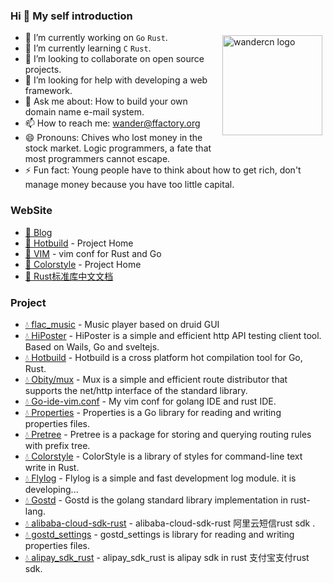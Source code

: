 ### Hi 👋 My self introduction

<!--

**wandercn/wandercn** is a ✨ _special_ ✨ repository because its `README.md` (this file) appears on your GitHub profile.
-->
<p style="height:0">
  <a href="https://github.com/anuraghazra/github-readme-stats">
    <img src="https://github-readme-stats.vercel.app/api?username=wandercn&count_private=true&show_icons=true&include_all_commits=true" alt="wandercn logo" height="160" align="right" style="margin: 5px; margin-bottom: 20px;" />
  </a>
</p>

- 🔭 I’m currently working on `Go` `Rust`.
- 🌱 I’m currently learning `C` `Rust`.
- 👯 I’m looking to collaborate on open source projects.
- 🤔 I’m looking for help with developing a web framework.
- 💬 Ask me about: How to build your own domain name e-mail system.
- 📫 How to reach me: wander@ffactory.org
- 😄 Pronouns: Chives who lost money in the stock market. Logic programmers, a fate that most programmers cannot escape.
- ⚡ Fun fact: Young people have to think about how to get rich, don't manage money because you have too little capital.



### WebSite

- [🌟 Blog](https://www.ffactory.org/)
- [🌟 Hotbuild](https://hotbuild.ffactory.org/) - Project Home
- [🌟 VIM](https://vim.ffactory.org/) - vim conf for Rust and Go
- [🌟 Colorstyle](https://colorstyle.ffactory.org/) - Project Home
- [🌟 Rust标准库中文文档](https://rust.ffactory.org/)

### Project
- [💧 flac_music](https://github.com/wandercn/flac_music) - Music player based on druid GUI
- [💧 HiPoster](https://github.com/obity/hiposter) - HiPoster is a simple and efficient http API testing client tool. Based on Wails, Go and sveltejs.
- [💧 Hotbuild](https://github.com/wandercn/hotbuild) - Hotbuild is a cross platform hot compilation tool for Go, Rust.
- [💧 Obity/mux](https://github.com/obity/mux) - Mux is a simple and efficient route distributor that supports the net/http interface of the standard library.
- [💧 Go-ide-vim.conf](https://github.com/wandercn/go-ide-vim.conf) - My vim conf for golang IDE and rust IDE.
- [💧 Properties](https://github.com/obity/properties) - Properties is a Go library for reading and writing properties files.
- [💧 Pretree](https://crates.io/crates/pretree) - Pretree is a package for storing and querying routing rules with prefix tree.
- [💧 Colorstyle](https://crates.io/crates/colorstyle) - ColorStyle is a library of styles for command-line text write in Rust.
- [💧 Flylog](https://github.com/flylog/flylog) - Flylog is a simple and fast development log module. it is developing...
- [💧 Gostd](https://crates.io/crates/gostd) - Gostd is the golang standard library implementation in rust-lang. 
- [💧 alibaba-cloud-sdk-rust](https://crates.io/crates/alibaba-cloud-sdk-rust) - alibaba-cloud-sdk-rust 阿里云短信rust sdk .
- [💧 gostd_settings](https://crates.io/crates/gostd_settings) - gostd_settings is library for reading and writing properties files.
- [💧 alipay_sdk_rust](https://crates.io/crates/alipay_sdk_rust) - alipay_sdk_rust is alipay sdk in rust 支付宝支付rust sdk.

